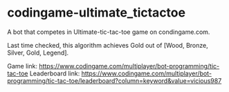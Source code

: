 # codingame-ultimate_tictactoe
A bot that competes in Ultimate-tic-tac-toe game on condingame.com.

Last time checked, this algorithm achieves Gold out of [Wood, Bronze, Silver, Gold, Legend].

Game link: https://www.codingame.com/multiplayer/bot-programming/tic-tac-toe
Leaderboard link: https://www.codingame.com/multiplayer/bot-programming/tic-tac-toe/leaderboard?column=keyword&value=vicious987
